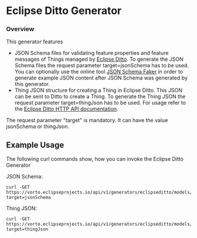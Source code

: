 # Eclipse Ditto Generator

### Overview

This generator features

- JSON Schema files for validating feature properties and feature messages of Things managed by [Eclipse Ditto](https://www.eclipse.org/ditto/). To generate the JSON Schema files the request parameter target=jsonSchema has to be used.
You can optionally use the online tool [JSON Schema Faker](https://json-schema-faker.js.org) in order to generate example JSON content
after JSON Schema was generated by this generator.
- Thing JSON structure for creating a Thing in Eclipse Ditto. This JSON can be sent to Ditto to create a Thing. To generate the Thing JSON the request parameter target=thingJson has to be used.
For usage refer to the [Eclipse Ditto HTTP API documentation](https://www.eclipse.org/ditto/http-api-doc.html).

The request parameter "target" is mandatory. It can have the value jsonSchema or thingJson.

## Example Usage

The following curl commands show, how you can invoke the Eclipse Ditto Generator

JSON Schema:

	curl -GET https://vorto.eclipseprojects.io/api/v1/generators/eclipseditto/models/com.ipso.smartobjects.Load_Control:1.1.0?target=jsonSchema

Thing JSON: 

    curl -GET https://vorto.eclipseprojects.io/api/v1/generators/eclipseditto/models/com.ipso.smartobjects.Load_Control:1.1.0?target=thingJson
